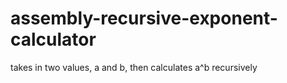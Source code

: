 # assembly-recursive-exponent-calculator
takes in two values, a and b, then calculates a^b recursively
